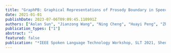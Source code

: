 ```yaml
---
title: "GraphPB: Graphical Representations of Prosody Boundary in Speech Synthesis"
date: 2021-01-01
publishDate: 2023-07-06T09:09:45.110991Z
authors: ["Aolan Sun", "Jianzong Wang", "Ning Cheng", "Huayi Peng", "Zhen Zeng", "Lingwei Kong", "Jing Xiao"]
publication_types: ["1"]
abstract: ""
featured: false
publication: "*IEEE Spoken Language Technology Workshop, SLT 2021, Shenzhen, China, January 19-22, 2021*"
---
```


